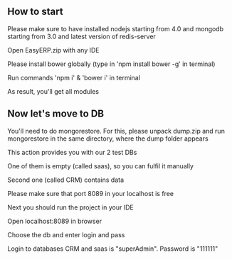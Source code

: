 ## How to start

Please make sure to have installed nodejs starting from 4.0 and mongodb starting from 3.0 and latest version of redis-server 

Open EasyERP.zip with any IDE

Please install bower globally (type in 'npm install bower -g' in terminal)

Run commands 'npm i' & 'bower i' in terminal

As result, you'll get all modules

## Now let's move to DB

You'll need to do mongorestore. For this, please unpack dump.zip and run mongorestore in the same directory, where the dump folder appears

This action provides you with our 2 test DBs

One of them is empty (called saas), so you can fulfil it manually

Second one (called CRM) contains data

Please make sure that port 8089 in your localhost is free

Next you should run the project in your IDE

Open localhost:8089 in browser

Choose the db and enter login and pass

Login to databases CRM and saas is "superAdmin". Password is "111111"